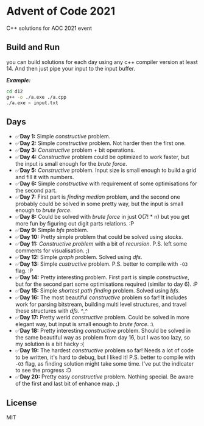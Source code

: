 # Advent of Code 2021
C++ solutions for AOC 2021 event

## Build and Run
you can build solutions for each day using any c++ compiler version at least 14. And then just pipe your input to the input buffer.

***Example:***
```bash
cd d12
g++ -o ./a.exe ./a.cpp
./a.exe < input.txt
```

## Days
* ✅**Day 1:** Simple _constructive_ problem.
* ✅**Day 2:** Simple _constructive_ problem. Not harder then the first one.
* ✅**Day 3:** _Constructive_ problem + bit operations.
* ✅**Day 4:** _Constructive_ problem could be optimized to work faster, but the input is small enough for the _brute force_.
* ✅**Day 5:** _Constructive_ problem. Input size is small enough to build a grid and fill it with numbers.
* ✅**Day 6:** Simple _constructive_ with requirement of some optimisations for the second part.
* ✅**Day 7:** First part is _finding median_ problem, and the second one probably could be solved in some pretty way, but the input is small enough to _brute force_.
* ✅**Day 8:** Could be solved with _brute force_ in just O(7! * n) but you get more fun by figuring out digit parts relations. :P
* ✅**Day 9:** Simple _bfs_ problem.
* ✅**Day 10:** Pretty simple problem that could be solved using _stacks_.
* ✅**Day 11:** _Constructive problem_ with a bit of _recursion_. P.S. left some comments for visualisation. ;)
* ✅**Day 12:** Simple _graph_ problem. Solved using _dfs_.
* ✅**Day 13:** Simple _custructive_ problem. P.S. better to compile with `-O3` flag. :P
* ✅**Day 14:** Pretty interesting problem. First part is simple _constructive_, but for the second part some optimisations required (similar to day 6). :P
* ✅**Day 15:** Simple _shortest path finding_ problem. Solved using _bfs_.
* ✅**Day 16:** The most beautiful _constructive_ problem so far! It includes work for parsing bitstream, building multi level structures, and travel these structures with _dfs_. ^_^
* ✅**Day 17:** Pretty werid _constructive_ problem. Could be solved in more elegant way, but input is small enough to _brute force_. :\ 
* ✅**Day 18:** Pretty interesting _constructive_ problem. Should be solved in the same beautiful way as problem from day 16, but I was too lazy, so my solution is a bit hacky :{
* ✅**Day 19:** The hardest _constructive_ problem so far! Needs a lot of code to be written, it's hard to debug, but I liked it! P.S. better to compile with `-O3` flag, as finding solution might take some time. I've put the indicater to see the progress :D
* ✅**Day 20:** Pretty easy _constructive_ problem. Nothing special. Be aware of the first and last bit of enhance map. ;)

## License
MIT

